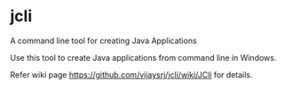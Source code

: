 # jcli
A command line tool for creating Java Applications

Use this tool to create Java applications from command line in Windows.

Refer wiki page https://github.com/vijaysrj/jcli/wiki/JCli for details.
